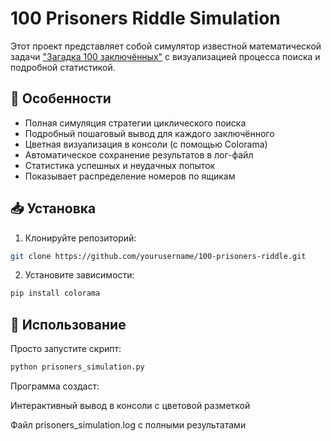 # 100 Prisoners Riddle Simulation

Этот проект представляет собой симулятор известной математической задачи ["Загадка 100 заключённых"](https://en.wikipedia.org/wiki/100_prisoners_problem) с визуализацией процесса поиска и подробной статистикой.

## 📌 Особенности

- Полная симуляция стратегии циклического поиска
- Подробный пошаговый вывод для каждого заключённого
- Цветная визуализация в консоли (с помощью Colorama)
- Автоматическое сохранение результатов в лог-файл
- Статистика успешных и неудачных попыток
- Показывает распределение номеров по ящикам

## 📥 Установка

1. Клонируйте репозиторий:
```bash
git clone https://github.com/yourusername/100-prisoners-riddle.git
```

2. Установите зависимости:
```bash
pip install colorama
```

## 🚀 Использование
Просто запустите скрипт:

```bash
python prisoners_simulation.py
```

Программа создаст:

Интерактивный вывод в консоли с цветовой разметкой

Файл prisoners_simulation.log с полными результатами
